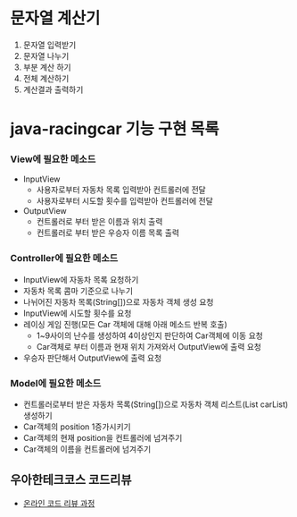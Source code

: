 # 문자열 계산기
1. 문자열 입력받기
2. 문자열 나누기
3. 부분 계산 하기
4. 전체 계산하기
5. 계산결과 출력하기


# java-racingcar 기능 구현 목록

### View에 필요한 메소드

- InputView
   - 사용자로부터 자동차 목록 입력받아 컨트롤러에 전달
   - 사용자로부터 시도할 횟수를 입력받아 컨트롤러에 전달
- OutputView
   - 컨트롤러로 부터 받은 이름과 위치 출력
   - 컨트롤러로 부터 받은 우승자 이름 목록 출력

### Controller에 필요한 메소드

- InputView에 자동차 목록 요청하기
- 자동차 목록 콤마 기준으로 나누기
- 나뉘어진 자동차 목록(String[])으로 자동차 객체 생성 요청
- InputView에 시도할 횟수를 요청
- 레이싱 게임 진행(모든 Car 객체에 대해 아래 메소드 반복 호출)
   - 1~9사이의 난수를 생성하여 4이상인지 판단하여 Car객체에 이동 요청
   - Car객체로 부터 이름과 현재 위치 가져와서 OutputView에 출력 요청
- 우승자 판단해서 OutputView에 출력 요청

### Model에 필요한 메소드

- 컨트롤러로부터 받은 자동차 목록(String[])으로 자동차 객체 리스트(List<Car> carList) 생성하기
- Car객체의 position 1증가시키기
- Car객체의 현재 position을 컨트롤러에 넘겨주기
- Car객체의 이름을 컨트롤러에 넘겨주기

## 우아한테크코스 코드리뷰
* [온라인 코드 리뷰 과정](https://github.com/woowacourse/woowacourse-docs/blob/master/maincourse/README.md)
